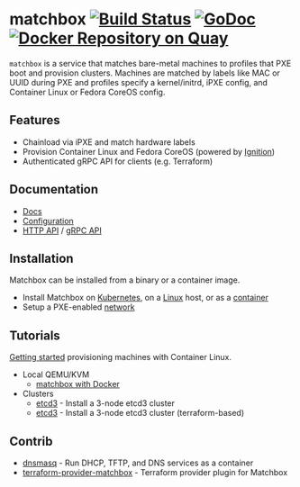 # matchbox [![Build Status](https://travis-ci.org/poseidon/matchbox.svg?branch=master)](https://travis-ci.org/poseidon/matchbox) [![GoDoc](https://godoc.org/github.com/poseidon/matchbox?status.svg)](https://godoc.org/github.com/poseidon/matchbox) [![Docker Repository on Quay](https://quay.io/repository/poseidon/matchbox/status "Docker Repository on Quay")](https://quay.io/repository/poseidon/matchbox)

`matchbox` is a service that matches bare-metal machines to profiles that PXE boot and provision clusters. Machines are matched by labels like MAC or UUID during PXE and profiles specify a kernel/initrd, iPXE config, and Container Linux or Fedora CoreOS config.

## Features

* Chainload via iPXE and match hardware labels
* Provision Container Linux and Fedora CoreOS (powered by [Ignition](https://github.com/coreos/ignition))
* Authenticated gRPC API for clients (e.g. Terraform)

## Documentation

* [Docs](https://matchbox.psdn.io/)
* [Configuration](docs/config.md)
* [HTTP API](docs/api-http.md) / [gRPC API](docs/grpc-api.md)

## Installation

Matchbox can be installed from a binary or a container image.

* Install Matchbox on [Kubernetes](docs/deployment.md#kubernetes), on a [Linux](docs/deployment.md) host, or as a [container](docs/deployment.md#docker)
* Setup a PXE-enabled [network](docs/network-setup.md)

## Tutorials

[Getting started](docs/getting-started.md) provisioning machines with Container Linux.

* Local QEMU/KVM
    * [matchbox with Docker](docs/getting-started-docker.md)
* Clusters
    * [etcd3](docs/getting-started-docker.md) - Install a 3-node etcd3 cluster
    * [etcd3](https://github.com/poseidon/matchbox/tree/master/examples/terraform/etcd3-install) - Install a 3-node etcd3 cluster (terraform-based)

## Contrib

* [dnsmasq](contrib/dnsmasq/README.md) - Run DHCP, TFTP, and DNS services as a container
* [terraform-provider-matchbox](https://github.com/poseidon/terraform-provider-matchbox) - Terraform provider plugin for Matchbox
